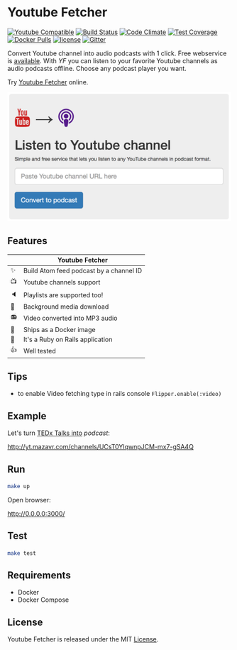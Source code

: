 # Youtube Fetcher

[![Youtube Compatible](https://img.shields.io/badge/youtube-podcasting-brightgreen.svg)](http://yt.mazavr.com)
[![Build Status](https://travis-ci.org/sergio-fry/youtube-fetcher.svg?branch=master)](https://travis-ci.org/sergio-fry/youtube-fetcher)
[![Code Climate](https://codeclimate.com/github/sergio-fry/youtube-fetcher.png)](https://codeclimate.com/github/sergio-fry/youtube-fetcher)
[![Test Coverage](https://codeclimate.com/github/sergio-fry/youtube-fetcher/badges/coverage.svg)](https://codeclimate.com/github/sergio-fry/youtube-fetcher/coverage)
[![Docker Pulls](https://img.shields.io/docker/pulls/udalov/youtube-fetcher.svg)](https://hub.docker.com/r/udalov/youtube-fetcher/)
[![license](https://img.shields.io/github/license/sergio-fry/youtube-fetcher.svg)](https://github.com/sergio-fry/youtube-fetcher)
[![Gitter](https://img.shields.io/gitter/room/youtube-fetcher/Lobby.svg)](https://gitter.im/youtube-fetcher/Lobby)

Convert Youtube channel into audio podcasts with 1 click. Free webservice is [available](http://yt.mazavr.com). With *YF* you can listen to your favorite Youtube channels as audio podcasts offline. Choose any podcast player you want.

Try [Youtube Fetcher](http://yt.mazavr.com/) online.

![Form Example](form-example.png)

## Features

|          |  Youtube Fetcher                        |
|----------|-----------------------------------------|
:sparkles: | Build Atom feed podcast by a channel ID
:tv:       | Youtube channels support
:speaker:  | Playlists are supported too!
:rocket:   | Background media download
:radio:    | Video converted into MP3 audio
:ship:     | Ships as a Docker image
:metal:    | It's a Ruby on Rails application
:+1:       | Well tested

## Tips

  * to enable Video fetching type in rails console `Flipper.enable(:video)`

## Example

Let's turn [TEDx Talks into](https://www.youtube.com/channel/UCsT0YIqwnpJCM-mx7-gSA4Q) *podcast*:

http://yt.mazavr.com/channels/UCsT0YIqwnpJCM-mx7-gSA4Q

## Run

```bash
make up
```

Open browser:

http://0.0.0.0:3000/

## Test

```bash
make test
```

## Requirements

* Docker
* Docker Compose

## License

Youtube Fetcher is released under the MIT [License](http://www.opensource.org/licenses/MIT).
